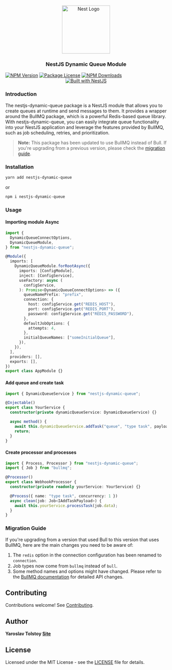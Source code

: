 <h1 align="center"></h1>

<div align="center">
  <a href="http://nestjs.com/" target="_blank">
    <img src="https://nestjs.com/img/logo_text.svg" width="150" alt="Nest Logo" />
  </a>
</div>

<h3 align="center">NestJS Dynamic Queue Module</h3>
<a href="https://www.npmjs.com/package/nestjs-dynamic-queue"><img src="https://img.shields.io/npm/v/nestjs-dynamic-queue.svg" alt="NPM Version" /></a>
<a href="https://www.npmjs.com/package/nestjs-dynamic-queue"><img src="https://img.shields.io/npm/l/nestjs-dynamic-queue.svg" alt="Package License" /></a>
<a href="https://www.npmjs.com/package/nestjs-dynamic-queue"><img src="https://img.shields.io/npm/dm/nestjs-dynamic-queue.svg" alt="NPM Downloads" /></a>

<div align="center">
  <a href="https://nestjs.com" target="_blank">
    <img src="https://img.shields.io/badge/built%20with-NestJs-red.svg" alt="Built with NestJS">
  </a>
</div>

### Introduction

The nestjs-dynamic-queue package is a NestJS module that allows you to create
queues at runtime and send messages to them. It provides a wrapper around the
BullMQ package, which is a powerful Redis-based queue library. With
nestjs-dynamic-queue, you can easily integrate queue functionality into your
NestJS application and leverage the features provided by BullMQ, such as job
scheduling, retries, and prioritization.

> **Note:** This package has been updated to use BullMQ instead of Bull. If
> you're upgrading from a previous version, please check the
> [migration guide](#migration-guide).

### Installation

```bash
yarn add nestjs-dynamic-queue
```

or

```bash
npm i nestjs-dynamic-queue
```

### Usage

#### Importing module Async

```typescript
import {
  DynamicQueueConnectOptions,
  DynamicQueueModule,
} from "nestjs-dynamic-queue";

@Module({
  imports: [
    DynamicQueueModule.forRootAsync({
      imports: [ConfigModule],
      inject: [ConfigService],
      useFactory: async (
        configService,
      ): Promise<DynamicQueueConnectOptions> => ({
        queueNamePrefix: "prefix",
        connection: {
          host: configService.get("REDIS_HOST"),
          port: configService.get("REDIS_PORT"),
          password: configService.get("REDIS_PASSWORD"),
        },
        defaultJobOptions: {
          attempts: 4,
        },
        initialQueueNames: ["someInitialQueue"],
      }),
    }),
  ],
  providers: [],
  exports: [],
})
export class AppModule {}
```

#### Add queue and create task

```typescript
import { DynamicQueueService } from "nestjs-dynamic-queue";

@Injectable()
export class YourService {
  constructor(private dynamicQueueService: DynamicQueueService) {}

  async method() {
    await this.dynamicQueueService.addTask("queue", "type task", payload);
    return;
  }
}
```

#### Create processor and processes

```typescript
import { Process, Processor } from "nestjs-dynamic-queue";
import { Job } from "bullmq";

@Processor()
export class WebhookProcessor {
  constructor(private readonly yourService: YourService) {}

  @Process({ name: "type task", concurrency: 1 })
  async clean(job: Job<IAddTaskPayload>) {
    await this.yourService.processTask(job.data);
  }
}
```

### Migration Guide

If you're upgrading from a version that used Bull to this version that uses
BullMQ, here are the main changes you need to be aware of:

1. The `redis` option in the connection configuration has been renamed to
   `connection`.
2. Job types now come from `bullmq` instead of `bull`.
3. Some method names and options might have changed. Please refer to the
   [BullMQ documentation](https://docs.bullmq.io/) for detailed API changes.

## Contributing

Contributions welcome! See [Contributing](CONTRIBUTING.md).

## Author

**Yaroslav Tolstoy [Site](https://github.com/yatolstoy)**

## License

Licensed under the MIT License - see the [LICENSE](LICENSE) file for details.
